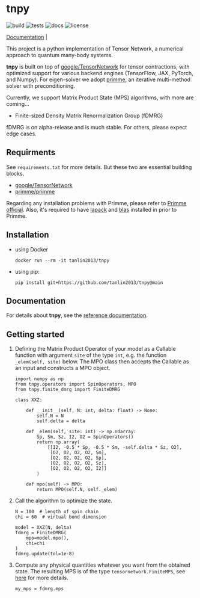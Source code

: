 # tnpy

![build](https://github.com/tanlin2013/tnpy/actions/workflows/build.yml/badge.svg)
![tests](https://github.com/tanlin2013/tnpy/actions/workflows/tests.yml/badge.svg)
![docs](https://github.com/tanlin2013/tnpy/actions/workflows/docs.yml/badge.svg)
![license](https://img.shields.io/github/license/tanlin2013/tnpy?style=plastic)

[Documentation](https://tanlin2013.github.io/tnpy/) |

This project is a python implementation of Tensor Network,
a numerical approach to quantum many-body systems.
  

**tnpy** is built on top of [google/TensorNetwork](https://github.com/google/TensorNetwork) for tensor contractions, 
with optimized support for various backend engines (TensorFlow, JAX, PyTorch, and Numpy). 
For eigen-solver we adopt [primme](https://github.com/primme/primme),
an iterative multi-method solver with preconditioning.

Currently, we support Matrix Product State (MPS) algorithms, 
with more are coming...

* Finite-sized Density Matrix Renormalization Group (fDMRG)

fDMRG is on alpha-release and is much stable. 
For others, please expect edge cases.

Requirments
-------
See `requirements.txt` for more details.
But these two are essential building blocks.

  * [google/TensorNetwork](https://github.com/google/TensorNetwork)
  * [primme/primme](https://github.com/primme/primme)

Regarding any installation problems with Primme,
please refer to [Primme official](http://www.cs.wm.edu/~andreas/software/). 
Also, it's required to have [lapack](http://www.netlib.org/lapack/) and [blas](http://www.netlib.org/blas/)
installed in prior to Primme.

Installation
-------

   * using Docker
      ```
      docker run --rm -it tanlin2013/tnpy
      ```
   * using pip:
     ```
     pip install git+https://github.com/tanlin2013/tnpy@main
     ```
   
Documentation
-------
For details about **tnpy**, see the [reference documentation](https://tanlin2013.github.io/tnpy/).
    
Getting started
-------
1. Defining the Matrix Product Operator of your model as a Callable function with argument `site` of the type `int`, 
   e.g. the function `_elem(self, site)` below. 
   The MPO class then accepts the Callable as an input and constructs a MPO object. 

   ```
   import numpy as np
   from tnpy.operators import SpinOperators, MPO
   from tnpy.finite_dmrg import FiniteDMRG
   
   class XXZ:

       def __init__(self, N: int, delta: float) -> None:
           self.N = N
           self.delta = delta

       def _elem(self, site: int) -> np.ndarray:
           Sp, Sm, Sz, I2, O2 = SpinOperators()
           return np.array(
               [[I2, -0.5 * Sp, -0.5 * Sm, -self.delta * Sz, O2],
                [O2, O2, O2, O2, Sm],
                [O2, O2, O2, O2, Sp],
                [O2, O2, O2, O2, Sz],
                [O2, O2, O2, O2, I2]]
           )

       def mpo(self) -> MPO:
           return MPO(self.N, self._elem)
   ```
2. Call the algorithm to optimize the state. 
   
   ```
   N = 100  # length of spin chain
   chi = 60  # virtual bond dimension 
   
   model = XXZ(N, delta)
   fdmrg = FiniteDMRG(
       mpo=model.mpo(),
       chi=chi
   )
   fdmrg.update(tol=1e-8)
   ```
3. Compute any physical quantities whatever you want from the obtained state.
   The resulting MPS is of the type `tensornetwork.FiniteMPS`,
   see [here](https://tensornetwork.readthedocs.io/en/latest/stubs/tensornetwork.FiniteMPS.html#tensornetwork.FiniteMPS) for more details.
   ```
   my_mps = fdmrg.mps
   ```
